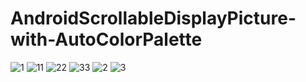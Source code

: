 # AndroidScrollableDisplayPicture-with-AutoColorPalette

![1](http://i.imgur.com/ikODJfN.png)
![11](http://i.imgur.com/HHjnsLB.png) ![22](http://i.imgur.com/5h2xl68.png) ![33](http://i.imgur.com/KzgPRfO.png)
![2](http://i.imgur.com/HW37Mxq.png)
![3](http://i.imgur.com/E38T22H.png)

